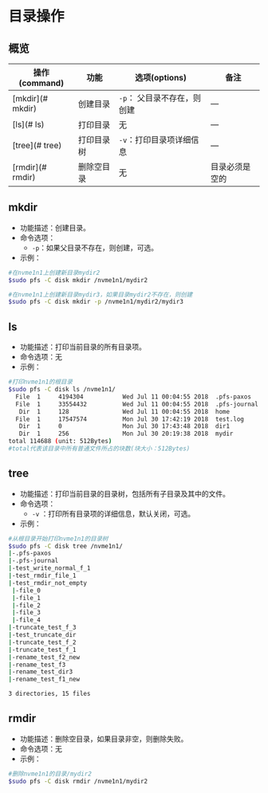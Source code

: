 # 目录操作

## 概览

| 操作(command)    | 功能       | 选项(options)               | 备注           |
| ---------------- | ---------- | --------------------------- | -------------- |
| [mkdir](# mkdir) | 创建目录   | `-p`： 父目录不存在，则创建 | —              |
| [ls](# ls)       | 打印目录   | 无                          | —              |
| [tree](# tree)   | 打印目录树 | `-v`：打印目录项详细信息    | —              |
| [rmdir](# rmdir) | 删除空目录 | 无                          | 目录必须是空的 |

## mkdir

- 功能描述：创建目录。
- 命令选项： 
  - `-p`：如果父目录不存在，则创建，可选。
- 示例：

```bash
#在nvme1n1上创建新目录mydir2
$sudo pfs -C disk mkdir /nvme1n1/mydir2

#在nvme1n1上创建新目录mydir3，如果目录mydir2不存在，则创建
$sudo pfs -C disk mkdir -p /nvme1n1/mydir2/mydir3
```

## ls

- 功能描述：打印当前目录的所有目录项。
- 命令选项：无
- 示例：

```bash
#打印nvme1n1的根目录
$sudo pfs -C disk ls /nvme1n1/
  File  1     4194304           Wed Jul 11 00:04:55 2018  .pfs-paxos
  File  1     33554432          Wed Jul 11 00:04:55 2018  .pfs-journal
   Dir  1     128               Wed Jul 11 00:04:55 2018  home
  File  1     17547574          Mon Jul 30 17:42:19 2018  test.log
   Dir  1     0                 Mon Jul 30 17:43:48 2018  dir1
   Dir  1     256               Mon Jul 30 20:19:38 2018  mydir
total 114688 (unit: 512Bytes)
#total代表该目录中所有普通文件所占的块数(块大小：512Bytes)
```

## tree

- 功能描述：打印当前目录的目录树，包括所有子目录及其中的文件。
- 命令选项： 
  - `-v` ：打印所有目录项的详细信息，默认关闭，可选。
- 示例：

```bash
#从根目录开始打印nvme1n1的目录树
$sudo pfs -C disk tree /nvme1n1/
|-.pfs-paxos
|-.pfs-journal
|-test_write_normal_f_1
|-test_rmdir_file_1
|-test_rmdir_not_empty
 |-file_0
 |-file_1
 |-file_2
 |-file_3
 |-file_4
|-truncate_test_f_3
|-test_truncate_dir
|-truncate_test_f_2
|-truncate_test_f_1
|-rename_test_f2_new
|-rename_test_f3
|-rename_test_dir3
|-rename_test_f1_new

3 directories, 15 files
```

## rmdir

- 功能描述：删除空目录，如果目录非空，则删除失败。
- 命令选项：无
- 示例：

```bash
#删除nvme1n1的目录/mydir2
$sudo pfs -C disk rmdir /nvme1n1/mydir2
```

